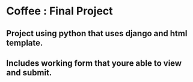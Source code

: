 # Coffee : Final Project

## Project using python that uses django and html template. 
## Includes working form that youre able to view and submit.

